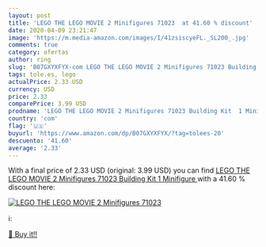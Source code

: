 ```yaml
---
layout: post
title: 'LEGO THE LEGO MOVIE 2 Minifigures 71023  at 41.60 % discount'
date: 2020-04-09 23:21:47
image: 'https://m.media-amazon.com/images/I/41zsiscyeFL._SL200_.jpg'
comments: true
category: ofertas
author: ring
slug: 'B07GXYXFYX-com LEGO THE LEGO MOVIE 2 Minifigures 71023 Building Kit 1...'
tags: tole.es, lego
actualPrice: 2.33 USD
currency: USD
price: 2.33
comparePrice: 3.99 USD
prodname: 'LEGO THE LEGO MOVIE 2 Minifigures 71023 Building Kit  1 Minifigure '
country: 'com'
flag: '🇺🇸'
buyurl: 'https://www.amazon.com/dp/B07GXYXFYX/?tag=tolees-20'
descuento: '41.60'
average: '2.33'
---
```


With a final price of 2.33 USD (original: 3.99 USD) you can find [LEGO THE LEGO MOVIE 2 Minifigures 71023 Building Kit  1 Minifigure ](https://www.amazon.com/dp/B07GXYXFYX/?tag=tolees-20) with a  41.60 % discount here:

[![LEGO THE LEGO MOVIE 2 Minifigures 71023 ](https://m.media-amazon.com/images/I/41zsiscyeFL._SL200_.jpg)](https://www.amazon.com/dp/B07GXYXFYX/?tag=tolees-20)

ℹ️:


[🛒 Buy it!!](https://www.amazon.com/dp/B07GXYXFYX/?tag=tolees-20)
